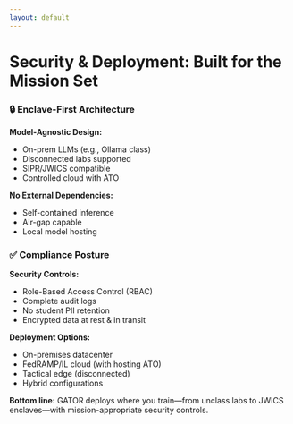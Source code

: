 ```yaml
---
layout: default
---
```


# **Security & Deployment: Built for the Mission Set**

<div class="grid-cols-2 mt-2">

<div class="gator-card">

<h3 class="mb-1">🔒 Enclave-First Architecture</h3>
<div class="text-sm">

**Model-Agnostic Design:**
<ul class="compact-list">
<li>On-prem LLMs (e.g., Ollama class)</li>
<li>Disconnected labs supported</li>
<li>SIPR/JWICS compatible</li>
<li>Controlled cloud with ATO</li>
</ul>

**No External Dependencies:**
<ul class="compact-list">
<li>Self-contained inference</li>
<li>Air-gap capable</li>
<li>Local model hosting</li>
</ul>
</div>

</div>

<div class="gator-card">

<h3 class="mb-1">✅ Compliance Posture</h3>
<div class="text-sm">

**Security Controls:**
<ul class="compact-list">
<li>Role-Based Access Control (RBAC)</li>
<li>Complete audit logs</li>
<li>No student PII retention</li>
<li>Encrypted data at rest & in transit</li>
</ul>

**Deployment Options:**
<ul class="compact-list">
<li>On-premises datacenter</li>
<li>FedRAMP/IL cloud (with hosting ATO)</li>
<li>Tactical edge (disconnected)</li>
<li>Hybrid configurations</li>
</ul>
</div>

</div>

</div>

<div class="highlight mt-2 text-sm">
<strong class="text-primary">Bottom line:</strong> GATOR deploys where you train—from unclass labs to JWICS enclaves—with mission-appropriate security controls.
</div>
